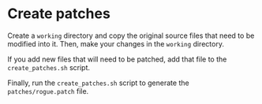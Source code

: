 # Create patches

Create a `working` directory and copy the original source files that need to be modified into it. Then, make your changes in the `working` directory.

If you add new files that will need to be patched, add that file to the `create_patches.sh` script.

Finally, run the `create_patches.sh` script to generate the `patches/rogue.patch` file.